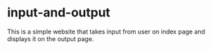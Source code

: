# input-and-output
This is a simple website that takes input from user on index page and displays it on the output page.
